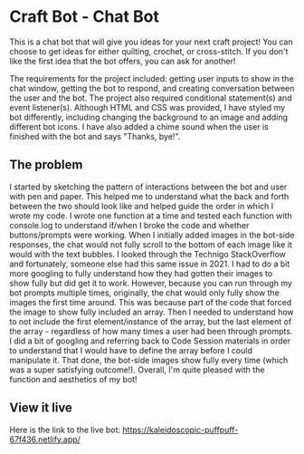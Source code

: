 # Craft Bot - Chat Bot

This is a chat bot that will give you ideas for your next craft project!  You can choose to get ideas for either quilting, crochet, or cross-stitch.  If you don't like the first idea that the bot offers, you can ask for another!

The requirements for the project included: getting user inputs to show in the chat window, getting the bot to respond, and creating conversation between the user and the bot.  The project also required conditional statement(s) and event listener(s).  Although HTML and CSS was provided, I have styled my bot differently, including changing the background to an image and adding different bot icons.  I have also added a chime sound when the user is finished with the bot and says "Thanks, bye!".

## The problem

I started by sketching the pattern of interactions between the bot and user with pen and paper.  This helped me to understand what the back and forth between the two should look like and helped guide the order in which I wrote my code.  I wrote one function at a time and tested each function with console.log to understand if/when I broke the code and whether buttons/prompts were working.  When I initially added images in the bot-side responses, the chat would not fully scroll to the bottom of each image like it would with the text bubbles.  I looked through the Technigo StackOverflow and fortunately, someone else had this same issue in 2021.  I had to do a bit more googling to fully understand how they had gotten their images to show fully but did get it to work.  However, because you can run through my bot prompts multiple times, originally, the chat would only fully show the images the first time around.  This was because part of the code that forced the image to show fully included an array.  Then I needed to understand how to not include the first element/instance of the array, but the last element of the array - regardless of how many times a user had been through prompts.  I did a bit of googling and referring back to Code Session materials in order to understand that I would have to define the array before I could manipulate it.  That done, the bot-side images show fully every time (which was a super satisfying outcome!). Overall, I'm quite pleased with the function and aesthetics of my bot!

## View it live

Here is the link to the live bot: https://kaleidoscopic-puffpuff-67f436.netlify.app/

